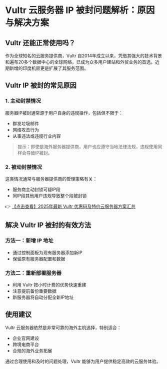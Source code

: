 # Vultr 云服务器 IP 被封问题解析：原因与解决方案

## Vultr 还能正常使用吗？

作为全球知名的云服务提供商，Vultr 自2014年成立以来，凭借其强大的技术背景和遍布20多个数据中心的全球网络，已成为众多用户建站和外贸业务的首选。近期新增的印度机房更是扩展了其服务范围。

## Vultr IP 被封的常见原因

### 1. 主动封禁情况

服务器IP被封通常源于用户自身的违规操作，包括但不限于：
- 群发垃圾邮件
- 网络攻击行为
- 从事违法或违规行业内容

> 提示：即使是海外服务器提供商，用户也应遵守当地法律法规，违规使用同样会导致IP被封。

### 2. 被动封禁情况

这类情况通常与服务器提供商的管理策略有关：
- 服务商主动封锁可疑IP段
- 同IP段其他用户违规导致整个段被封锁

👉 [【点击查看】2025年最新 Vultr 优惠码及特价云服务器方案汇总](https://bit.ly/VuLtr)

## 解决 Vultr IP 被封的有效方法

### 方法一：新增 IP 地址
- 通过控制面板为现有服务器添加新IP
- 保留原有服务器配置和数据

### 方法二：重新部署服务器
- 利用 Vultr 按小时计费的优势快速重建
- 注意提前备份重要数据
- 新服务器将自动分配全新IP地址

## 使用建议

Vultr 云服务器依然是非常可靠的海外主机选择，特别适合：
- 企业官网建设
- 跨境电商平台
- 合规的海外业务拓展

通过合理使用和及时的问题处理，Vultr 能够为用户提供稳定高效的云服务体验。